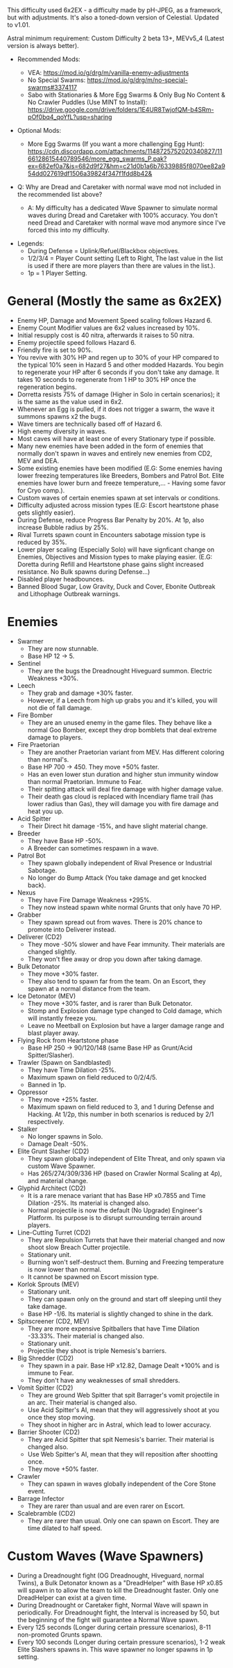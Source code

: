 This difficulty used 6x2EX - a difficulty made by pH-JPEG, as a framework, but with adjustments. It's also a toned-down version of Celestial. Updated to v1.01.

Astral minimum requirement: Custom Difficulty 2 beta 13+, MEVv5_4 (Latest version is always better).

- Recommended Mods: 
  + VEA: https://mod.io/g/drg/m/vanilla-enemy-adjustments
  + No Special Swarms: https://mod.io/g/drg/m/no-special-swarms#3374117
  + Sabo with Stationaries & More Egg Swarms & Only Bug No Content & No Crawler Puddles (Use MINT to Install): https://drive.google.com/drive/folders/1E4UR8TwjofQM-b4SRm-pOf0bq4_qoYfL?usp=sharing

- Optional Mods:
  + More Egg Swarms (If you want a more challenging Egg Hunt): https://cdn.discordapp.com/attachments/1148725752020340827/1166128615440789546/more_egg_swarms_P.pak?ex=682ef0a7&is=682d9f27&hm=c21d0b1a6b76339885f8070ee82a954dd027619df1506a39824f347f1fdd8b42&

- Q: Why are Dread and Caretaker with normal wave mod not included in the recommended list above? 
  - A: My difficulty has a dedicated Wave Spawner to simulate normal waves during Dread and Caretaker with 100% accuracy. You don't need Dread and Caretaker with normal wave mod anymore since I've forced this into my difficulty.

* Legends: 
  + During Defense = Uplink/Refuel/Blackbox objectives.
  + 1/2/3/4 = Player Count setting (Left to Right, The last value in the list is used if there are more players than there are values in the list.).
  + 1p = 1 Player Setting.

# General (Mostly the same as 6x2EX)
- Enemy HP, Damage and Movement Speed scaling follows Hazard 6.
- Enemy Count Modifier values are 6x2 values increased by 10%.
- Initial resupply cost is 40 nitra, afterwards it raises to 50 nitra.
- Enemy projectile speed follows Hazard 6.
- Friendly fire is set to 90%.
- You revive with 30% HP and regen up to 30% of your HP compared to the typical 10% seen in Hazard 5 and other modded Hazards. You begin to regenerate your HP after 6 seconds if you don't take any damage. It takes 10 seconds to regenerate from 1 HP to 30% HP once the regeneration begins.
- Dorretta resists 75% of damage (Higher in Solo in certain scenarios); it is the same as the value used in 6x2.
- Whenever an Egg is pulled, if it does not trigger a swarm, the wave it summons spawns x2 the bugs.
- Wave timers are technically based off of Hazard 6.
- High enemy diversity in waves.
- Most caves will have at least one of every Stationary type if possible.
- Many new enemies have been added in the form of enemies that normally don't spawn in waves and entirely new enemies from CD2, MEV and DEA.
- Some existing enemies have been modified (E.G: Some enemies having lower freezing temperatures like Breeders, Bombers and Patrol Bot. Elite enemies have lower burn and freeze temperature,... - Having some favor for Cryo comp.).
- Custom waves of certain enemies spawn at set intervals or conditions.
- Difficulty adjusted across mission types (E.G: Escort heartstone phase gets slightly easier).
- During Defense, reduce Progress Bar Penalty by 20%. At 1p, also increase Bubble radius by 25%.
- Rival Turrets spawn count in Encounters sabotage mission type is reduced by 35%.
- Lower player scaling (Especially Solo) will have signficant change on Enemies, Objectives and Mission types to make playing easier. (E.G: Doretta during Refill and Heartstone phase gains slight increased resistance. No Bulk spawns during Defense...)
- Disabled player headbounces.
- Banned Blood Sugar, Low Gravity, Duck and Cover, Ebonite Outbreak and Lithophage Outbreak warnings.

# Enemies
- Swarmer
  + They are now stunnable.
  + Base HP 12 -> 5.
- Sentinel
  + They are the bugs the Dreadnought Hiveguard summon. Electric Weakness +30%.
- Leech
  + They grab and damage +30% faster.
  + However, if a Leech from high up grabs you and it's killed, you will not die of fall damage.
- Fire Bomber
  + They are an unused enemy in the game files. They behave like a normal Goo Bomber, except they drop bomblets that deal extreme damage to players.
- Fire Praetorian
  + They are another Praetorian variant from MEV. Has different coloring than normal's.
  + Base HP 700 -> 450. They move +50% faster.
  + Has an even lower stun duration and higher stun immunity window than normal Praetorian. Immune to Fear.
  + Their spitting attack will deal fire damage with higher damage value.
  + Their death gas cloud is replaced with Incendiary flame trail (has lower radius than Gas), they will damage you with fire damage and heat you up.
- Acid Spitter
  + Their Direct hit damage -15%, and have slight material change.
- Breeder
  + They have Base HP -50%. 
  + A Breeder can sometimes respawn in a wave.
- Patrol Bot
  + They spawn globally independent of Rival Presence or Industrial Sabotage.
  + No longer do Bump Attack (You take damage and get knocked back).
- Nexus
  + They have Fire Damage Weakness +295%. 
  + They now instead spawn white normal Grunts that only have 70 HP.
- Grabber
  + They spawn spread out from waves. There is 20% chance to promote into Deliverer instead.
- Deliverer (CD2)
  + They move -50% slower and have Fear immunity. Their materials are changed slightly.
  + They won't flee away or drop you down after taking damage.
- Bulk Detonator
  + They move +30% faster. 
  + They also tend to spawn far from the team. On an Escort, they spawn at a normal distance from the team.
- Ice Detonator (MEV)
  + They move +30% faster, and is rarer than Bulk Detonator.
  + Stomp and Explosion damage type changed to Cold damage, which will instantly freeze you.
  + Leave no Meetball on Explosion but have a larger damage range and blast player away.
- Flying Rock from Heartstone phase
  + Base HP 250 -> 90/120/148 (same Base HP as Grunt/Acid Spitter/Slasher).
- Trawler (Spawn on Sandblasted)
  + They have Time Dilation -25%. 
  + Maximum spawn on field reduced to 0/2/4/5.
  + Banned in 1p.
- Oppressor
  + They move +25% faster. 
  + Maximum spawn on field reduced to 3, and 1 during Defense and Hacking. At 1/2p, this number in both scenarios is reduced by 2/1 respectively.
- Stalker
  + No longer spawns in Solo.
  + Damage Dealt -50%.
- Elite Grunt Slasher (CD2)
  + They spawn globally independent of Elite Threat, and only spawn via custom Wave Spawner. 
  + Has 265/274/309/336 HP (based on Crawler Normal Scaling at 4p), and material change.
- Glyphid Architect (CD2)
  + It is a rare menace variant that has Base HP x0.7855 and Time Dilation -25%. Its material is changed also.
  + Normal projectile is now the default (No Upgrade) Engineer's Platform. Its purpose is to disrupt surrounding terrain around players. 
- Line-Cutting Turret (CD2)
  + They are Repulsion Turrets that have their material changed and now shoot slow Breach Cutter projectile.
  + Stationary unit.
  + Burning won't self-destruct them. Burning and Freezing temperature is now lower than normal.
  + It cannot be spawned on Escort mission type.
- Korlok Sprouts (MEV)
  + Stationary unit.
  + They can spawn only on the ground and start off sleeping until they take damage.
  + Base HP -1/6. Its material is slightly changed to shine in the dark.
- Spitscreener (CD2, MEV)
  + They are more expensive Spitballers that have Time Dilation -33.33%. Their material is changed also.
  + Stationary unit.
  + Projectile they shoot is triple Nemesis's barriers.
- Big Shredder (CD2)
  + They spawn in a pair. Base HP x12.82, Damage Dealt +100% and is immune to Fear.
  + They don't have any weaknesses of small shredders.
- Vomit Spitter (CD2)
  + They are ground Web Spitter that spit Barrager's vomit projectile in an arc. Their material is changed also.
  + Use Acid Spitter's AI, mean that they will aggressively shoot at you once they stop moving.
  + They shoot in higher arc in Astral, which lead to lower accuracy.
- Barrier Shooter (CD2)
  + They are Acid Spitter that spit Nemesis's barrier. Their material is changed also.
  + Use Web Spitter's AI, mean that they will reposition after shootting once.
  + They move +50% faster.
- Crawler
  + They can spawn in waves globally independent of the Core Stone event.
- Barrage Infector
  + They are rarer than usual and are even rarer on Escort.
- Scalebramble (CD2)
  + They are rarer than usual. Only one can spawn on Escort. They are time dilated to half speed.
 

# Custom Waves (Wave Spawners)
- During a Dreadnought fight (OG Dreadnought, Hiveguard, normal Twins), a Bulk Detonator known as a "DreadHelper" with Base HP x0.85 will spawn in to allow the team to kill the Dreadnought faster. Only one DreadHelper can exist at a given time.
- During Dreadnought or Caretaker fight, Normal Wave will spawn in periodically. For Dreadnought fight, the Interval is increased by 50, but the beginning of the fight will guarantee a Normal Wave spawn.
- Every 125 seconds (Longer during certain pressure scenarios), 8-11 non-promoted Grunts spawn.
- Every 100 seconds (Longer during certain pressure scenarios), 1-2 weak Elite Slashers spawns in. This wave spawner no longer spawns in 1p setting.
